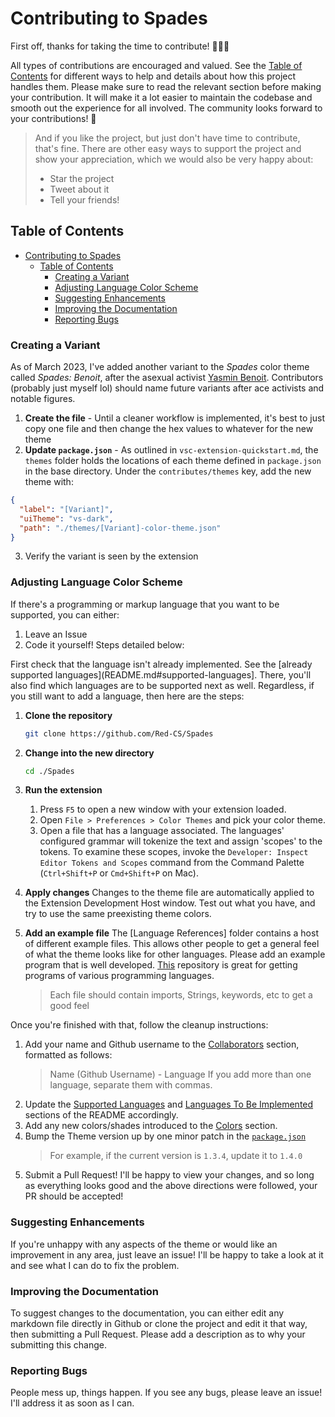 # Contributing to Spades

First off, thanks for taking the time to contribute! 🖤🤍💜

All types of contributions are encouraged and valued. See the [Table of Contents](#table-of-contents) for different ways to help and details about how this project handles them. Please make sure to read the relevant section before making your contribution. It will make it a lot easier to maintain the codebase and smooth out the experience for all involved. The community looks forward to your contributions! 🎉

> And if you like the project, but just don't have time to contribute, that's fine. There are other easy ways to support the project and show your appreciation, which we would also be very happy about:
>
> - Star the project
> - Tweet about it
> - Tell your friends!

## Table of Contents

- [Contributing to Spades](#contributing-to-spades)
  - [Table of Contents](#table-of-contents)
    - [Creating a Variant](#creating-a-variant)
    - [Adjusting Language Color Scheme](#adjusting-language-color-scheme)
    - [Suggesting Enhancements](#suggesting-enhancements)
    - [Improving the Documentation](#improving-the-documentation)
    - [Reporting Bugs](#reporting-bugs)

### Creating a Variant

As of March 2023, I've added another variant to the _Spades_ color theme called _Spades: Benoit_, after the asexual activist [Yasmin Benoit](https://www.instagram.com/theyasminbenoit/?hl=en). Contributors (probably just myself lol) should name future variants after ace activists and notable figures.

1. **Create the file** - Until a cleaner workflow is implemented, it's best to just copy one file and then change the hex values to whatever for the new theme
2. **Update `package.json`** - As outlined in `vsc-extension-quickstart.md`, the `themes` folder holds the locations of each theme defined in `package.json` in the base directory. Under the `contributes/themes` key, add the new theme with:

```json
{
  "label": "[Variant]",
  "uiTheme": "vs-dark",
  "path": "./themes/[Variant]-color-theme.json"
}
```

3. Verify the variant is seen by the extension

### Adjusting Language Color Scheme

If there's a programming or markup language that you want to be supported, you can either:

1. Leave an Issue
2. Code it yourself! Steps detailed below:

First check that the language isn't already implemented. See the [already supported languages](README.md#supported-languages]. There, you'll also find which languages are to be supported next as well. Regardless, if you still want to add a language, then here are the steps:

1. **Clone the repository**

   ```bash
   git clone https://github.com/Red-CS/Spades
   ```

2. **Change into the new directory**
   ```bash
   cd ./Spades
   ```
3. **Run the extension**
   1. Press `F5` to open a new window with your extension loaded.
   2. Open `File > Preferences > Color Themes` and pick your color theme.
   3. Open a file that has a language associated. The languages' configured grammar will tokenize the text and assign 'scopes' to the tokens. To examine these scopes, invoke the `Developer: Inspect Editor Tokens and Scopes` command from the Command Palette (`Ctrl+Shift+P` or `Cmd+Shift+P` on Mac).
4. **Apply changes**
   Changes to the theme file are automatically applied to the Extension Development Host window. Test out what you have, and try to use the same preexisting theme colors.
5. **Add an example file**
   The [Language References] folder contains a host of different example files. This allows other people to get a general feel of what the theme looks like for other languages. Please add an example program that is well developed. [This](https://github.com/TheRenegadeCoder/sample-programs/tree/main/archive) repository is great for getting programs of various programming languages.
   > Each file should contain imports, Strings, keywords, etc to get a good feel

Once you're finished with that, follow the cleanup instructions:

1. Add your name and Github username to the [Collaborators](README.md/#collaborators) section, formatted as follows:
   > Name (Github Username) - Language
   > If you add more than one language, separate them with commas.
2. Update the [Supported Languages](README.md/#supported-languages) and [Languages To Be Implemented](README.md/#languages-to-be-implemented) sections of the README accordingly.
3. Add any new colors/shades introduced to the [Colors](README.md/#colors) section.
4. Bump the Theme version up by one minor patch in the [`package.json`](package.json)
   > For example, if the current version is `1.3.4`, update it to `1.4.0`
5. Submit a Pull Request! I'll be happy to view your changes, and so long as everything looks good and the above directions were followed, your PR should be accepted!

### Suggesting Enhancements

If you're unhappy with any aspects of the theme or would like an improvement in any area, just leave an issue! I'll be happy to take a look at it and see what I can do to fix the problem.

### Improving the Documentation

To suggest changes to the documentation, you can either edit any markdown file directly in Github or clone the project and edit it that way, then submitting a Pull Request. Please add a description as to why your submitting this change.

### Reporting Bugs

People mess up, things happen. If you see any bugs, please leave an issue! I'll address it as soon as I can.
